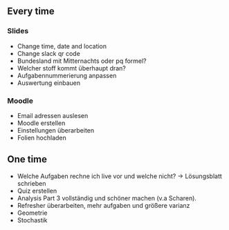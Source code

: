 ## Every time
### Slides
- Change time, date and location
- Change slack qr code
- Bundesland mit Mitternachts oder pq formel?
- Welcher stoff kommt überhaupt dran?
- Aufgabennummerierung anpassen
- Auswertung einbauen

### Moodle
- Email adressen auslesen
- Moodle erstellen
- Einstellungen überarbeiten
- Folien hochladen

## One time
- Welche Aufgaben rechne ich live vor und welche nicht? -> Lösungsblatt schrieben
- Quiz erstellen
- Analysis Part 3 vollständig und schöner machen (v.a Scharen).
- Refresher überarbeiten, mehr aufgaben und größere varianz
- Geometrie
- Stochastik